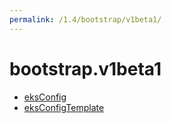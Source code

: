 ```yaml
---
permalink: /1.4/bootstrap/v1beta1/
---
```


# bootstrap.v1beta1



* [eksConfig](eksConfig.md)
* [eksConfigTemplate](eksConfigTemplate.md)